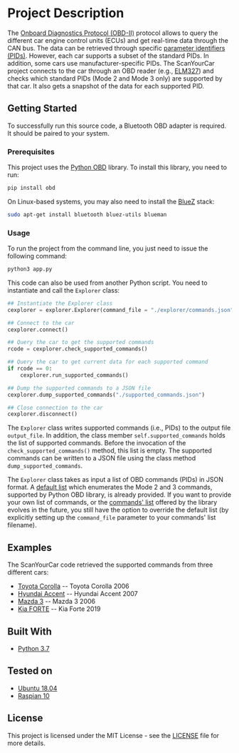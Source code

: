 # Project Description

The [Onboard Diagnostics Protocol (OBD-II)](https://en.wikipedia.org/wiki/On-board_diagnostics) protocol allows to query the different car engine control units (ECUs) and get real-time data through the CAN bus. The data can be retrieved through specific [parameter identifiers (PIDs)](https://en.wikipedia.org/wiki/OBD-II_PIDs). However, each car supports a subset of the standard PIDs. In addition, some cars use manufacturer-specific PIDs. The ScanYourCar project connects to the car through an OBD reader (e.g., [ELM327](https://en.wikipedia.org/wiki/ELM327)) and checks which standard PIDs (Mode 2 and Mode 3 only) are supported by that car. It also gets a snapshot of the data for each supported PID.

## Getting Started

To successfully run this source code, a Bluetooth OBD adapter is required. It should be paired to your system.

### Prerequisites

This project uses the [Python OBD](https://github.com/brendan-w/python-OBD) library. To install this library, you need to run:

```bash
pip install obd
```
On Linux-based systems, you may also need to install the [BlueZ](http://www.bluez.org/about/) stack:

```bash
sudo apt-get install bluetooth bluez-utils blueman
```

### Usage

To run the project from the command line, you just need to issue the following command:

```bash
python3 app.py
```

This code can also be used from another Python script. You need to instantiate and call the `Explorer` class:

```python
## Instantiate the Explorer class
cexplorer = explorer.Explorer(command_file = "./explorer/commands.json", output_file = "./test_result.txt")

## Connect to the car
cexplorer.connect()

## Query the car to get the supported commands
rcode = cexplorer.check_supported_commands()

## Query the car to get current data for each supported command
if rcode == 0:
    cexplorer.run_supported_commands()

## Dump the supported commands to a JSON file
cexplorer.dump_supported_commands("./supported_commands.json")

## Close connection to the car
cexplorer.disconnect()
```

The `Explorer` class writes supported commands (i.e., PIDs) to the output file `output_file`. In addition, the class member `self.supported_commands` holds the list of supported commands. Before the invocation of the `check_supported_commands()` method, this list is empty. The supported commands can be written to a JSON file using the class method `dump_supported_commands`.

The `Explorer` class takes as input a list of OBD commands (PIDs) in JSON format. A [default list](explorer/commands.json) which enumerates the Mode 2 and 3 commands, supported by Python OBD library, is already provided. If you want to provide your own list of commands, or the [commands' list](https://python-obd.readthedocs.io/en/latest/Command%20Tables/) offered by the library evolves in the future, you still have the option to override the default list (by explicitly setting up the `command_file` parameter to your commands' list filename).

## Examples

The ScanYourCar code retrieved the supported commands from three different cars:
* [Toyota Corolla](examples/output_t.txt) -- Toyota Corolla 2006
* [Hyundai Accent](examples/output_h.txt) -- Hyundai Accent 2007
* [Mazda 3](examples/output_m.txt) -- Mazda 3 2006
* [Kia FORTE](examples/output_k.txt) -- Kia Forte 2019

## Built With

* [Python 3.7](https://www.python.org/downloads/)

## Tested on
* [Ubuntu 18.04](http://releases.ubuntu.com/18.04/)
* [Raspian 10](https://www.raspberrypi.org/downloads/raspbian/)

## License

This project is licensed under the MIT License - see the [LICENSE](LICENSE) file for more details.
